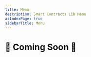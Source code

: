 ```yaml
---
title: Menu
description: Smart Contracts Lib Menu
asIndexPage: true
sidebarTitle: Menu
---
```


# 🚧 Coming Soon 🚀